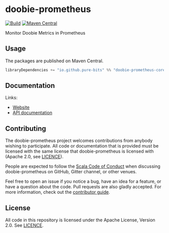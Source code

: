 # doobie-prometheus

[![Build](https://github.com/pure-bits/doobie-prometheus/workflows/build/badge.svg?branch=main)](https://github.com/pure-bits/doobie-prometheus/actions?query=branch%3Amain+workflow%3Abuild) [![Maven Central](https://maven-badges.herokuapp.com/maven-central/io.github.pure-bits/doobie-prometheus-core_2.13/badge.svg)](https://maven-badges.herokuapp.com/maven-central/io.github.pure-bits/doobie-prometheus-core_2.13)

Monitor Doobie Metrics in Prometheus

## Usage

The packages are published on Maven Central.

```scala
libraryDependencies += "io.github.pure-bits" %% "doobie-prometheus-core" % "<version>"
```

## Documentation

Links:

- [Website](https://pure-bits.github.io/doobie-prometheus/)
- [API documentation](https://pure-bits.github.io/doobie-prometheus/api/)

## Contributing

The doobie-prometheus project welcomes contributions from anybody wishing to participate.  All code or documentation that is provided must be licensed with the same license that doobie-prometheus is licensed with (Apache 2.0, see [LICENCE](./LICENSE.md)).

People are expected to follow the [Scala Code of Conduct](./CODE_OF_CONDUCT.md) when discussing doobie-prometheus on GitHub, Gitter channel, or other venues.

Feel free to open an issue if you notice a bug, have an idea for a feature, or have a question about the code. Pull requests are also gladly accepted. For more information, check out the [contributor guide](./CONTRIBUTING.md).

## License

All code in this repository is licensed under the Apache License, Version 2.0.  See [LICENCE](./LICENSE.md).
